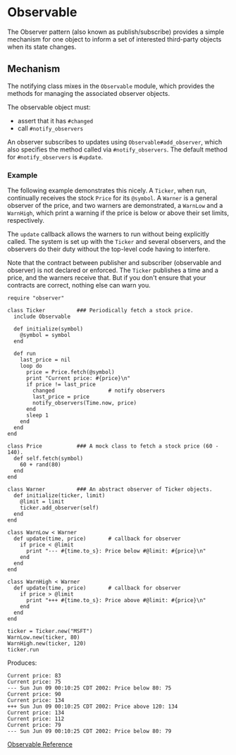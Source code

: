 # Observable

The Observer pattern (also known as publish/subscribe) provides a simple
mechanism for one object to inform a set of interested third-party objects
when its state changes.

## Mechanism

The notifying class mixes in the `Observable` module, which provides the
methods for managing the associated observer objects.

The observable object must:

*   assert that it has `#changed`
*   call `#notify_observers`


An observer subscribes to updates using `Observable#add_observer`, which also
specifies the method called via `#notify_observers`. The default method for
`#notify_observers` is `#update`.

### Example

The following example demonstrates this nicely.  A `Ticker`, when run,
continually receives the stock `Price` for its `@symbol`.  A `Warner` is a
general observer of the price, and two warners are demonstrated, a `WarnLow`
and a `WarnHigh`, which print a warning if the price is below or above their
set limits, respectively.

The `update` callback allows the warners to run without being explicitly
called.  The system is set up with the `Ticker` and several observers, and the
observers do their duty without the top-level code having to interfere.

Note that the contract between publisher and subscriber (observable and
observer) is not declared or enforced.  The `Ticker` publishes a time and a
price, and the warners receive that.  But if you don't ensure that your
contracts are correct, nothing else can warn you.

    require "observer"

    class Ticker          ### Periodically fetch a stock price.
      include Observable

      def initialize(symbol)
        @symbol = symbol
      end

      def run
        last_price = nil
        loop do
          price = Price.fetch(@symbol)
          print "Current price: #{price}\n"
          if price != last_price
            changed                 # notify observers
            last_price = price
            notify_observers(Time.now, price)
          end
          sleep 1
        end
      end
    end

    class Price           ### A mock class to fetch a stock price (60 - 140).
      def self.fetch(symbol)
        60 + rand(80)
      end
    end

    class Warner          ### An abstract observer of Ticker objects.
      def initialize(ticker, limit)
        @limit = limit
        ticker.add_observer(self)
      end
    end

    class WarnLow < Warner
      def update(time, price)       # callback for observer
        if price < @limit
          print "--- #{time.to_s}: Price below #@limit: #{price}\n"
        end
      end
    end

    class WarnHigh < Warner
      def update(time, price)       # callback for observer
        if price > @limit
          print "+++ #{time.to_s}: Price above #@limit: #{price}\n"
        end
      end
    end

    ticker = Ticker.new("MSFT")
    WarnLow.new(ticker, 80)
    WarnHigh.new(ticker, 120)
    ticker.run

Produces:

    Current price: 83
    Current price: 75
    --- Sun Jun 09 00:10:25 CDT 2002: Price below 80: 75
    Current price: 90
    Current price: 134
    +++ Sun Jun 09 00:10:25 CDT 2002: Price above 120: 134
    Current price: 134
    Current price: 112
    Current price: 79
    --- Sun Jun 09 00:10:25 CDT 2002: Price below 80: 79

[Observable Reference](https://ruby-doc.org/stdlib-2.7.0/libdoc/observer/rdoc/Observable.html)